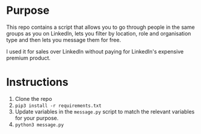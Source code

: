 # Purpose

This repo contains a script that allows you to go through people in the same 
groups as you on LinkedIn, lets you filter by location, role and organisation type
and then lets you message them for free.

I used it for sales over LinkedIn without paying for LinkedIn's expensive premium product.

# Instructions
1. Clone the repo
1. `pip3 install -r requirements.txt`
1. Update variables in the `message.py` script to match the relevant variables for your purpose.
1. `python3 message.py`